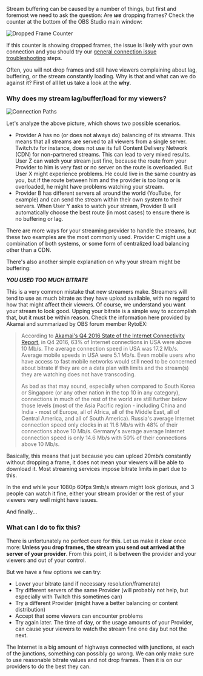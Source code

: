 Stream buffering can be caused by a number of things, but first and foremost we need to ask the question: Are ***we*** dropping frames? Check the counter at the bottom of the OBS Studio main window:

![Dropped Frame Counter](https://i.imgur.com/ckL3wKb.png)

If this counter is showing dropped frames, the issue is likely with your own connection and you should try our [general connection issue troubleshooting](Dropped-Frames-and-General-Connection-Issues) steps.

Often, you will not drop frames and still have viewers complaining about lag, buffering, or the stream constantly loading. Why is that and what can we do against it? First of all let us take a look at the **why**.

### Why does my stream lag/buffer/load for my viewers?
![Connection Paths](https://helping-squad.com/wp-content/uploads/2014/08/provider_differences_small.png)

Let's analyze the above picture, which shows two possible scenarios. 
- Provider A has no (or does not always do) balancing of its streams. This means that all streams are served to all viewers from a single server. Twitch.tv for instance, does not use its full Content Delivery Network (CDN) for non-partnered streams. This can lead to very mixed results. User Z can watch your stream just fine, because the route from your Provider to him is very fast or no server on the route is overloaded. But User X might experience problems. He could live in the same country as you, but if the route between him and the provider is too long or is overloaded, he might have problems watching your stream.
- Provider B has different servers all around the world (YouTube, for example) and can send the stream within their own system to their servers. When User Y asks to watch your stream, Provider B will automatically choose the best route (in most cases) to ensure there is no buffering or lag.

There are more ways for your streaming provider to handle the streams, but these two examples are the most commonly used. Provider C might use a combination of both systems, or some form of centralized load balancing other than a CDN.

There's also another simple explanation on why your stream might be buffering:

***YOU USED TOO MUCH BITRATE***

This is a very common mistake that new streamers make. Streamers will tend to use as much bitrate as they have upload available, with no regard to how that might affect their viewers. Of course, we understand you want your stream to look good. Upping your bitrate is a simple way to accomplish that, but it must be within reason. Check the information here provided by Akamai and summarized by OBS forum member RytoEX:

>According to [Akamai's Q4 2016 State of the Internet Connectivity Report](https://www.akamai.com/us/en/multimedia/documents/state-of-the-internet/q4-2016-state-of-the-internet-connectivity-report.pdf), in Q4 2016, 63% of Internet connections in USA were above 10 Mb/s. The average connection speed in USA was 17.2 Mb/s. Average mobile speeds in USA were 5.1 Mb/s. Even mobile users who have access to fast mobile networks would still need to be concerned about bitrate if they are on a data plan with limits and the stream(s) they are watching does not have transcoding.
>
>As bad as that may sound, especially when compared to South Korea or Singapore (or any other nation in the top 10 in any category), connections in much of the rest of the world are still further below those levels (most of the Asia Pacific region - including China and India - most of Europe, all of Africa, all of the Middle East, all of Central America, and all of South America). Russia's average Internet connection speed only clocks in at 11.6 Mb/s with 48% of their connections above 10 Mb/s. Germany's average average Internet connection speed is only 14.6 Mb/s with 50% of their connections above 10 Mb/s.

Basically, this means that just because you can upload 20mb/s constantly without dropping a frame, it does not mean your viewers will be able to download it. Most streaming services impose bitrate limits in part due to this.

In the end while your 1080p 60fps 9mb/s stream might look glorious, and 3 people can watch it fine, either your stream provider or the rest of your viewers very well might have issues. 

And finally...

### What can I do to fix this?
There is unfortunately no perfect cure for this. Let us make it clear once more: **Unless you drop frames, the stream you send out arrived at the server of your provider**. From this point, it is between the provider and your viewers and out of your control.

But we have a few options we can try:
- Lower your bitrate (and if necessary resolution/framerate)
- Try different servers of the same Provider (will probably not help, but especially with Twitch this sometimes can)
- Try a different Provider (might have a better balancing or content distribution)
- Accept that some viewers can encounter problems
- Try again later. The time of day, or the usage amounts of your Provider, can cause your viewers to watch the stream fine one day but not the next.

The Internet is a big amount of highways connected with junctions, at each of the junctions, something can possibly go wrong. We can only make sure to use reasonable bitrate values and not drop frames. Then it is on our providers to do the best they can.
